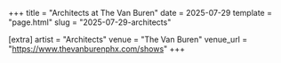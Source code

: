 +++
title = "Architects at The Van Buren"
date = 2025-07-29
template = "page.html"
slug = "2025-07-29-architects"

[extra]
artist = "Architects"
venue = "The Van Buren"
venue_url = "https://www.thevanburenphx.com/shows"
+++
